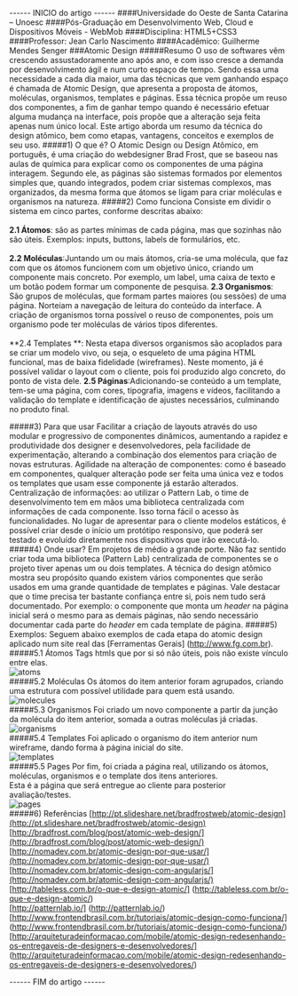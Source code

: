 
------ INICIO do artigo ------ 
####Universidade do Oeste de Santa Catarina – Unoesc
####Pós-Graduação em Desenvolvimento Web, Cloud e Dispositivos Móveis - WebMob
####Disciplina: HTML5+CSS3
####Professor: Jean Carlo Nascimento
####Acadêmico: Guilherme Mendes Senger
###Atomic Design
#####Resumo
O uso de softwares vêm crescendo assustadoramente ano após ano, e com isso cresce a demanda por desenvolvimento ágil e num curto espaço de tempo. Sendo essa uma necessidade a cada dia maior, uma das técnicas que vem ganhando espaço é chamada de Atomic Design, que apresenta a proposta de átomos, moléculas, organismos, templates e páginas. Essa técnica propõe um reuso dos componentes, a fim de ganhar tempo quando é necessário efetuar alguma mudança na interface, pois propõe que a alteração seja feita apenas num único local. Este artigo aborda um resumo da técnica do design atômico, bem como etapas, vantagens, conceitos e exemplos de seu uso.
#####1) O que é?
O Atomic Design ou Design Atômico, em português, é uma criação do webdesigner Brad Frost, que se baseou nas aulas de química para explicar como os componentes de uma página interagem. Segundo ele, as páginas são sistemas formados por elementos simples que, quando integrados, podem criar sistemas complexos, mas organizados, da mesma forma que átomos se ligam para criar moléculas e organismos na natureza.
#####2) Como funciona
Consiste em dividir o sistema em cinco partes, conforme descritas abaixo:</br></br>
**2.1 Átomos**: são as partes mínimas de cada página, mas que sozinhas não são úteis. Exemplos: inputs, buttons, labels de formulários, etc.</br></br>
**2.2 Moléculas**:Juntando um ou mais átomos, cria-se uma molécula, que faz com que os átomos funcionem com um objetivo único, criando um componente mais concreto. Por exemplo, um label, uma caixa de texto e um botão podem formar um componente de pesquisa.
**2.3 Organismos**: São grupos de moléculas, que formam partes maiores (ou sessões) de uma página. Norteiam a navegação de leitura do conteúdo da interface. A criação de organismos torna possível o reuso de componentes, pois um organismo pode ter moléculas de vários tipos diferentes.</br></br>
**2.4 Templates **: Nesta etapa diversos organismos são acoplados para se criar um modelo vivo, ou seja, o esqueleto de uma página HTML funcional, mas de baixa fidelidade (wireframes). Neste momento, já é possível validar o layout com o cliente, pois foi produzido algo concreto, do ponto de vista dele.
**2.5 Páginas**:Adicionando-se conteúdo a um template, tem-se uma página, com cores, tipografia, imagens e vídeos, facilitando a validação do template e identificação de ajustes necessários, culminando no produto final.





#####3) Para que usar
Facilitar a criação de layouts através do uso modular e progressivo de componentes dinâmicos, aumentando a rapidez e produtividade dos designer e desenvolvedores, pela facilidade de experimentação, alterando a combinação dos elementos para criação de novas estruturas.
Agilidade na alteração de componentes: como é baseado em componentes, qualquer alteração pode ser feita uma única vez e todos os templates que usam esse componente já estarão alterados.
Centralização de informações: ao utilizar o Pattern Lab, o time de desenvolvimento tem em mãos uma biblioteca centralizada com informações de cada componente. Isso torna fácil o acesso às funcionalidades.
No lugar de apresentar para o cliente modelos estáticos, é possível criar desde o início um protótipo responsivo, que poderá ser testado e evoluído diretamente nos dispositivos que irão executá-lo.
#####4) Onde usar?
Em projetos de médio a grande porte. Não faz sentido criar toda uma biblioteca (Pattern Lab) centralizada de componentes se o projeto tiver apenas um ou dois templates. A técnica do design atômico mostra seu propósito quando existem vários componentes que serão usados em uma grande quantidade de templates e páginas.
Vale destacar que o time precisa ter bastante confiança entre si, pois nem tudo será documentado. Por exemplo: o componente que monta um *header* na página inicial será o mesmo para as demais páginas, não sendo necessário documentar cada parte do *header* em cada template de página.
#####5) Exemplos:
Seguem abaixo exemplos de cada etapa do atomic design aplicado num site real das [Ferramentas Gerais] (http://www.fg.com.br).
#####5.1 Átomos
Tags htmls que por si só não úteis, pois não existe vínculo entre elas.</br>
<img src="https://cloud.githubusercontent.com/assets/15130723/10555517/bab47aec-7446-11e5-8a0c-b9a3ba5877db.png" alt="atoms" title="Atoms"/></br>
#####5.2 Moléculas
Os átomos do item anterior foram agrupados, criando uma estrutura com possível utilidade para quem está usando.</br>
<img src="https://cloud.githubusercontent.com/assets/15130723/10555518/babaab74-7446-11e5-824f-aed4ffbb3e6e.png" alt="molecules" title="Molecules"/></br>
#####5.3 Organismos
Foi criado um novo componente a partir da junção da molécula do item anterior, somada a outras moléculas já criadas.</br>
<img src="https://cloud.githubusercontent.com/assets/15130723/10566802/7e736888-75cf-11e5-8e46-4116e9501175.png" alt="organisms" title="Organisms"/></br>
#####5.4 Templates
Foi aplicado o organismo do item anterior num wireframe, dando forma à página inicial do site.</br>
<img src="https://cloud.githubusercontent.com/assets/15130723/10555515/baa9c5ac-7446-11e5-9eac-aadf05215071.png" alt="templates" title="Templates"/></br>
#####5.5 Pages
Por fim, foi criada a página real, utilizando os átomos, moléculas, organismos e o template dos itens anteriores.</br>
Esta é a página que será entregue ao cliente para posterior avaliação/testes.</br>
<img src="https://cloud.githubusercontent.com/assets/15130723/10555516/baafe8f6-7446-11e5-9731-10cb8bd39f16.png" alt="pages" title="Pages"/></br>
#####6) Referências
[http://pt.slideshare.net/bradfrostweb/atomic-design](http://pt.slideshare.net/bradfrostweb/atomic-design)</br>
[http://bradfrost.com/blog/post/atomic-web-design/](http://bradfrost.com/blog/post/atomic-web-design/)</br>
[http://nomadev.com.br/atomic-design-por-que-usar/](http://nomadev.com.br/atomic-design-por-que-usar/)</br>
[http://nomadev.com.br/atomic-design-com-angularjs/](http://nomadev.com.br/atomic-design-com-angularjs/)</br>
[http://tableless.com.br/o-que-e-design-atomic/] (http://tableless.com.br/o-que-e-design-atomic/)</br>
[http://patternlab.io/] (http://patternlab.io/)</br>
[http://www.frontendbrasil.com.br/tutoriais/atomic-design-como-funciona/] (http://www.frontendbrasil.com.br/tutoriais/atomic-design-como-funciona/)</br>
[http://arquiteturadeinformacao.com/mobile/atomic-design-redesenhando-os-entregaveis-de-designers-e-desenvolvedores/] (http://arquiteturadeinformacao.com/mobile/atomic-design-redesenhando-os-entregaveis-de-designers-e-desenvolvedores/)</br>

------ FIM do artigo ------
